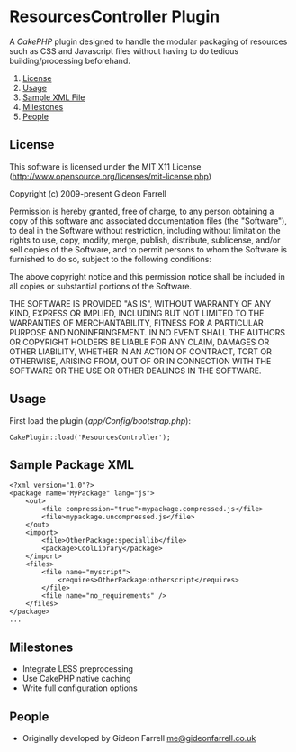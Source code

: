 ResourcesController Plugin
===========================

A *CakePHP* plugin designed to handle the modular packaging of resources such as CSS and Javascript files without having to do tedious building/processing beforehand.

1. [License](#license)  
2. [Usage](#usage)
3. [Sample XML File](#samplexml)
4. [Milestones](#future)
5. [People](#people)



License <a id="license"></a>
----------------------------

This software is licensed under the MIT X11 License (http://www.opensource.org/licenses/mit-license.php)

Copyright (c) 2009-present Gideon Farrell

Permission is hereby granted, free of charge, to any person obtaining a copy
of this software and associated documentation files (the "Software"), to deal
in the Software without restriction, including without limitation the rights
to use, copy, modify, merge, publish, distribute, sublicense, and/or sell
copies of the Software, and to permit persons to whom the Software is
furnished to do so, subject to the following conditions:

The above copyright notice and this permission notice shall be included in
all copies or substantial portions of the Software.

THE SOFTWARE IS PROVIDED "AS IS", WITHOUT WARRANTY OF ANY KIND, EXPRESS OR
IMPLIED, INCLUDING BUT NOT LIMITED TO THE WARRANTIES OF MERCHANTABILITY,
FITNESS FOR A PARTICULAR PURPOSE AND NONINFRINGEMENT. IN NO EVENT SHALL THE
AUTHORS OR COPYRIGHT HOLDERS BE LIABLE FOR ANY CLAIM, DAMAGES OR OTHER
LIABILITY, WHETHER IN AN ACTION OF CONTRACT, TORT OR OTHERWISE, ARISING FROM,
OUT OF OR IN CONNECTION WITH THE SOFTWARE OR THE USE OR OTHER DEALINGS IN
THE SOFTWARE.

Usage <a name="usage"></a>
---------------------------

First load the plugin (*app/Config/bootstrap.php*):
    
    CakePlugin::load('ResourcesController');


Sample Package XML <a name="samplexml"></a>
--------------------------------------------

    <?xml version="1.0"?>
    <package name="MyPackage" lang="js">
    	<out>
    		<file compression="true">mypackage.compressed.js</file>
    		<file>mypackage.uncompressed.js</file>
    	</out>
    	<import>
    		<file>OtherPackage:speciallib</file>
    		<package>CoolLibrary</package>
    	</import>
    	<files>
    		<file name="myscript">
    			<requires>OtherPackage:otherscript</requires>
    		</file>
    		<file name="no_requirements" />
    	</files>
    </package>
    ...


Milestones <a name="future"></a>
---------------------------------

* Integrate LESS preprocessing
* Use CakePHP native caching
* Write full configuration options

People <a name="people"></a>
-----------------------------

* Originally developed by Gideon Farrell [<me@gideonfarrell.co.uk>](mailto:me@gideonfarrell.co.uk)